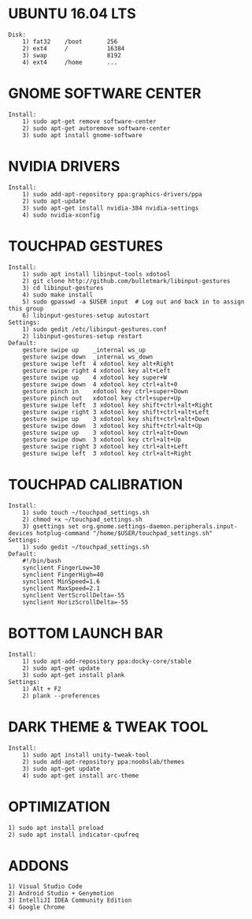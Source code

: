 # UBUNTU 16.04 LTS
	Disk:
		1) fat32	/boot		256
		2) ext4		/			16384
		3) swap					8192
		4) ext4		/home		...

# GNOME SOFTWARE CENTER
	Install:
		1) sudo apt-get remove software-center
		2) sudo apt-get autoremove software-center
		3) sudo apt install gnome-software


# NVIDIA DRIVERS
	Install:
		1) sudo add-apt-repository ppa:graphics-drivers/ppa
		2) sudo apt-update
		3) sudo apt-get install nvidia-384 nvidia-settings
		4) sudo nvidia-xconfig


# TOUCHPAD GESTURES
	Install:
		1) sudo apt install libinput-tools xdotool
		2) git clone http://github.com/bulletmark/libinput-gestures
		3) cd libinput-gestures
		4) sudo make install
		5) sudo gpasswd -a $USER input  # Log out and back in to assign this group
		6) libinput-gestures-setup autostart
	Settings:
		1) sudo gedit /etc/libinput-gestures.conf
		2) libinput-gestures-setup restart
	Default:
		gesture swipe up	_internal ws_up
		gesture swipe down	_internal ws_down
		gesture swipe left	4 xdotool key alt+Right
		gesture swipe right	4 xdotool key alt+Left
		gesture swipe up	4 xdotool key super+W
		gesture swipe down	4 xdotool key ctrl+alt+0
		gesture pinch in	xdotool key ctrl+super+Down
		gesture pinch out	xdotool key ctrl+super+Up
		gesture swipe left	3 xdotool key shift+ctrl+alt+Right
		gesture swipe right	3 xdotool key shift+ctrl+alt+Left
		gesture swipe up	3 xdotool key shift+ctrl+alt+Down
		gesture swipe down	3 xdotool key shift+ctrl+alt+Up
		gesture swipe up	3 xdotool key ctrl+alt+Down
		gesture swipe down	3 xdotool key ctrl+alt+Up
		gesture swipe right	3 xdotool key ctrl+alt+Left
		gesture swipe left	3 xdotool key ctrl+alt+Right


# TOUCHPAD CALIBRATION
	Install:
		1) sudo touch ~/touchpad_settings.sh
		2) chmod +x ~/touchpad_settings.sh
		3) gsettings set org.gnome.settings-daemon.peripherals.input-devices hotplug-command "/home/$USER/touchpad_settings.sh"
	Settings:
		1) sudo gedit ~/touchpad_settings.sh
	Default:
		#!/bin/bash
		synclient FingerLow=30
		synclient FingerHigh=40
		synclient MinSpeed=1.6
		synclient MaxSpeed=2.1
		synclient VertScrollDelta=-55
		synclient HorizScrollDelta=-55


# BOTTOM LAUNCH BAR
	Install:
		1) sudo apt-add-repository ppa:docky-core/stable
		2) sudo apt-get update
		3) sudo apt-get install plank
	Settings:
		1) Alt + F2
		2) plank --preferences


# DARK THEME & TWEAK TOOL
	Install:
		1) sudo apt install unity-tweak-tool
		2) sudo add-apt-repository ppa:noobslab/themes
		3) sudo apt-get update
		4) sudo apt-get install arc-theme

# OPTIMIZATION
	1) sudo apt install preload
	2) sudo apt install indicator-cpufreq

# ADDONS
	1) Visual Studio Code
	2) Android Studio + Genymotion
	3) IntelliJI IDEA Community Edition
	4) Google Chrome
